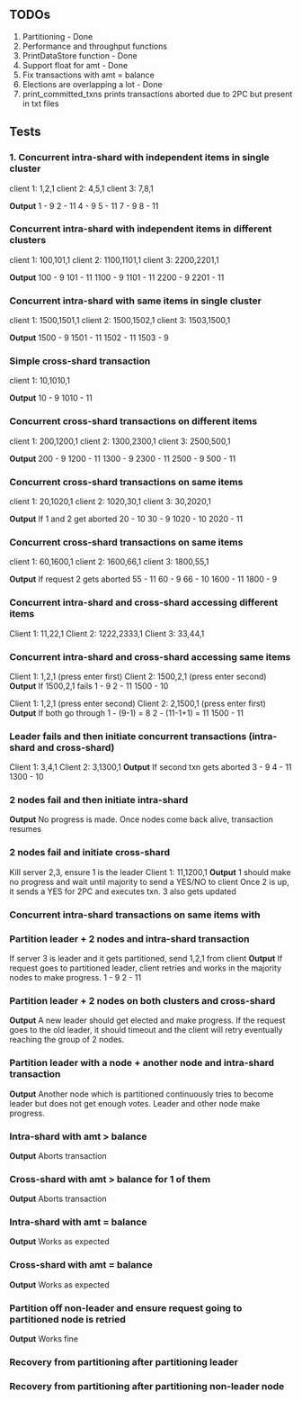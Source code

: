 ## TODOs
1. Partitioning - Done
2. Performance and throughput functions
3. PrintDataStore function - Done
4. Support float for amt - Done
5. Fix transactions with amt = balance
6. Elections are overlapping a lot - Done
7. print_committed_txns prints transactions aborted due to 2PC but present in txt files

## Tests
### 1. Concurrent intra-shard with independent items in single cluster
client 1:
1,2,1
client 2:
4,5,1
client 3:
7,8,1

**Output**
1 - 9
2 - 11
4 - 9
5 - 11
7 - 9
8 - 11

### Concurrent intra-shard with independent items in different clusters
client 1:
100,101,1
client 2:
1100,1101,1
client 3:
2200,2201,1

**Output**
100 - 9
101 - 11
1100 - 9
1101 - 11
2200 - 9
2201 - 11

### Concurrent intra-shard with same items in single cluster
client 1:
1500,1501,1
client 2:
1500,1502,1
client 3:
1503,1500,1

**Output**
1500 - 9
1501 - 11
1502 - 11
1503 - 9

### Simple cross-shard transaction
client 1:
10,1010,1

**Output**
10 - 9
1010 - 11

### Concurrent cross-shard transactions on different items
client 1:
200,1200,1
client 2:
1300,2300,1
client 3:
2500,500,1

**Output**
200 - 9
1200 - 11
1300 - 9
2300 - 11
2500 - 9
500 - 11

### Concurrent cross-shard transactions on same items
client 1:
20,1020,1
client 2:
1020,30,1
client 3:
30,2020,1

**Output**
If 1 and 2 get aborted
20 - 10
30 - 9
1020 - 10
2020 - 11

### Concurrent cross-shard transactions on same items
client 1:
60,1600,1
client 2:
1600,66,1
client 3:
1800,55,1

**Output**
If request 2 gets aborted
55 - 11
60 - 9
66 - 10
1600 - 11
1800 - 9

### Concurrent intra-shard and cross-shard accessing different items
Client 1:
11,22,1
Client 2:
1222,2333,1
Client 3:
33,44,1

### Concurrent intra-shard and cross-shard accessing same items
Client 1:
1,2,1 (press enter first)
Client 2:
1500,2,1 (press enter second)
**Output**
If 1500,2,1 fails
1 - 9
2 - 11
1500 - 10

Client 1:
1,2,1 (press enter second)
Client 2:
2,1500,1 (press enter first)
**Output**
If both go through
1 - (9-1) = 8
2 - (11-1+1) = 11
1500 - 11

### Leader fails and then initiate concurrent transactions (intra-shard and cross-shard)
Client 1:
3,4,1
Client 2:
3,1300,1
**Output**
If second txn gets aborted
3 - 9
4 - 11
1300 - 10

### 2 nodes fail and then initiate intra-shard
**Output** 
No progress is made. Once nodes come back alive, transaction resumes

### 2 nodes fail and initiate cross-shard
Kill server 2,3, ensure 1 is the leader
Client 1:
11,1200,1
**Output**
1 should make no progress and wait until majority to send a YES/NO to client
Once 2 is up, it sends a YES for 2PC and executes txn. 3 also gets updated

### Concurrent intra-shard transactions on same items with 


### Partition leader + 2 nodes and intra-shard transaction
If server 3 is leader and it gets partitioned, send 1,2,1 from client
**Output**
If request goes to partitioned leader, client retries and works in the majority nodes to make progress.
1 - 9
2 - 11

### Partition leader + 2 nodes on both clusters and cross-shard
**Output**
A new leader should get elected and make progress. If the request goes to the old leader, it should timeout and the client will retry eventually reaching the group of 2 nodes. 

### Partition leader with a node + another node and intra-shard transaction
**Output**
Another node which is partitioned continuously tries to become leader but does not get enough votes. Leader and other node make progress.

### Intra-shard with amt > balance
**Output**
Aborts transaction

### Cross-shard with amt > balance for 1 of them
**Output**
Aborts transaction

### Intra-shard with amt = balance
**Output**
Works as expected

### Cross-shard with amt = balance
**Output**
Works as expected

### Partition off non-leader and ensure request going to partitioned node is retried
**Output**
Works fine

### Recovery from partitioning after partitioning leader

### Recovery from partitioning after partitioning non-leader node
